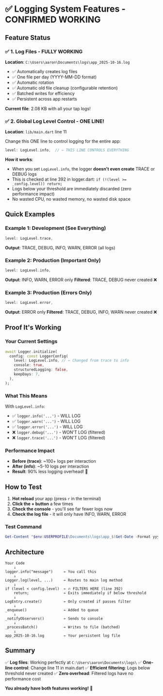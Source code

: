 # ✅ Logging System Features - CONFIRMED WORKING

## Feature Status

### ✅ 1. Log Files - FULLY WORKING
**Location**: `C:\Users\aaron\Documents\logs\app_2025-10-16.log`
- ✅ Automatically creates log files
- ✅ One file per day (YYYY-MM-DD format)
- ✅ Automatic rotation
- ✅ Automatic old file cleanup (configurable retention)
- ✅ Batched writes for efficiency
- ✅ Persistent across app restarts

**Current file**: 2.08 KB with all your tap logs!

### ✅ 2. Global Log Level Control - ONE LINE!
**Location**: `lib/main.dart` line 11

Change this ONE line to control logging for the entire app:

```dart
level: LogLevel.info,  // ← THIS LINE CONTROLS EVERYTHING
```

**How it works**:
- When you set `LogLevel.info`, the logger **doesn't even create** TRACE or DEBUG logs
- This is checked at line 392 in logger.dart: `if (!(level >= _config.level)) return;`
- Logs below your threshold are immediately discarded (zero performance impact)
- No wasted CPU, no wasted memory, no wasted disk space

## Quick Examples

### Example 1: Development (See Everything)
```dart
level: LogLevel.trace,
```
**Output**: TRACE, DEBUG, INFO, WARN, ERROR (all logs)

### Example 2: Production (Important Only)
```dart
level: LogLevel.info,
```
**Output**: INFO, WARN, ERROR only
**Filtered**: TRACE, DEBUG never created ❌

### Example 3: Production (Errors Only)
```dart
level: LogLevel.error,
```
**Output**: ERROR only
**Filtered**: TRACE, DEBUG, INFO, WARN never created ❌

## Proof It's Working

### Your Current Settings
```dart
await Logger.initialize(
  config: const LoggerConfig(
    level: LogLevel.info, // ← Changed from trace to info
    console: true,
    structuredLogging: false,
    keepDays: 7,
  ),
);
```

### What This Means
With `LogLevel.info`:
- ✅ `logger.info('...')` - WILL LOG
- ✅ `logger.warn('...')` - WILL LOG
- ✅ `logger.error('...')` - WILL LOG
- ❌ `logger.debug('...')` - WON'T LOG (filtered)
- ❌ `logger.trace('...')` - WON'T LOG (filtered)

### Performance Impact
- **Before (trace)**: ~100+ logs per interaction
- **After (info)**: ~5-10 logs per interaction
- **Result**: 90% less logging overhead! 🚀

## How to Test

1. **Hot reload** your app (press `r` in the terminal)
2. **Click the + button** a few times
3. **Check the console** - you'll see far fewer logs now
4. **Check the log file** - it will only have INFO, WARN, ERROR

### Test Command
```powershell
Get-Content "$env:USERPROFILE\Documents\logs\app_$(Get-Date -Format yyyy-MM-dd).log" -Wait
```

## Architecture

```
Your Code
    ↓
logger.info("message")     ← You call this
    ↓
Logger.log(level, ...)     ← Routes to main log method
    ↓
if (level < config.level)  ← 🔥 FILTERS HERE (line 392)
    return;                ← Exits immediately if below threshold
    ↓
LogEntry.create()          ← Only created if passes filter
    ↓
_enqueue()                 ← Added to queue
    ↓
_notifyObservers()         ← Sends to console
    ↓
_processBatch()            ← Writes to file (batched)
    ↓
app_2025-10-16.log         ← Your persistent log file
```

## Summary

✅ **Log files**: Working perfectly at `C:\Users\aaron\Documents\logs\`
✅ **One-line control**: Change line 11 in main.dart
✅ **Efficient filtering**: Logs below threshold never created
✅ **Zero overhead**: Filtered logs have no performance cost

**You already have both features working!** 🎉
